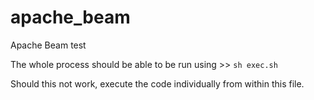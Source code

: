# apache_beam
Apache Beam test

The whole process should be able to be run using >> `sh exec.sh`


Should this not work, execute the code individually from within this file.
